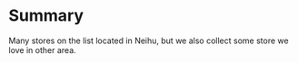 # Summary
Many stores on the list located in Neihu, but we also collect some store we love in other area. 

